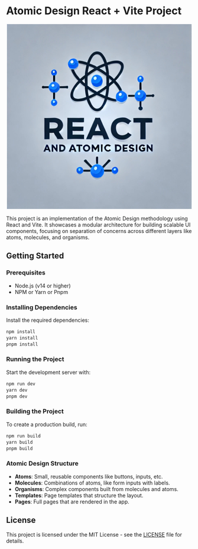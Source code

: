 
# Atomic Design React + Vite Project

<p align="center">
    <img src="https://github.com/jsdeveloperr/atomic-design-react-vite-project/blob/main/src/assets/atomic-design-react-vite.jpg" width="500" alt="Atomic Design React Vite Project" />
</p>

This project is an implementation of the Atomic Design methodology using React and Vite. It showcases a modular architecture for building scalable UI components, focusing on separation of concerns across different layers like atoms, molecules, and organisms.

## Getting Started

### Prerequisites

- Node.js (v14 or higher)
- NPM or Yarn or Pnpm

### Installing Dependencies

Install the required dependencies:

```bash
npm install
yarn install
pnpm install
```

### Running the Project

Start the development server with:

```bash
npm run dev
yarn dev
pnpm dev
```

### Building the Project

To create a production build, run:

```bash
npm run build
yarn build
pnpm build
```

### Atomic Design Structure

- **Atoms**: Small, reusable components like buttons, inputs, etc.
- **Molecules**: Combinations of atoms, like form inputs with labels.
- **Organisms**: Complex components built from molecules and atoms.
- **Templates**: Page templates that structure the layout.
- **Pages**: Full pages that are rendered in the app.

## License

This project is licensed under the MIT License - see the [LICENSE](LICENSE) file for details.
